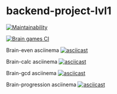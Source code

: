
# backend-project-lvl1

[![Maintainability](https://api.codeclimate.com/v1/badges/ee38fecaa690ca34444e/maintainability)](https://codeclimate.com/github/sotruy/backend-project-lvl1/maintainability)

[![Brain games CI](https://github.com/sotruy/backend-project-lvl1/workflows/brain-games%20CI/badge.svg)](https://github.com/sotruy/backend-project-lvl1/actions)

Brain-even asciinema
[![asciicast](https://asciinema.org/a/bQvFWBtr17LF3fIv3k3fTwVH9.svg)](https://asciinema.org/a/bQvFWBtr17LF3fIv3k3fTwVH9)

Brain-calc asciinema
[![asciicast](https://asciinema.org/a/XxBjMZn6YZ4ArVW0x5dWBIQb1.svg)](https://asciinema.org/a/XxBjMZn6YZ4ArVW0x5dWBIQb1)

Brain-gcd asciinema
[![asciicast](https://asciinema.org/a/RoNIoGMk6vvFLd7Ch5H0sTZSK.svg)](https://asciinema.org/a/RoNIoGMk6vvFLd7Ch5H0sTZSK)

Brain-progression asciinema
[![asciicast](https://asciinema.org/a/fxnZPbC070nSs5PMAzD5SgsDb.svg)](https://asciinema.org/a/fxnZPbC070nSs5PMAzD5SgsDb)